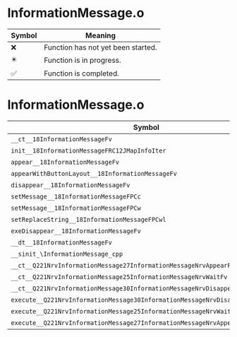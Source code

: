 # InformationMessage.o
| Symbol | Meaning 
| ------------- | ------------- 
| :x: | Function has not yet been started. 
| :eight_pointed_black_star: | Function is in progress. 
| :white_check_mark: | Function is completed. 


# InformationMessage.o
| Symbol | Decompiled? |
| ------------- | ------------- |
| `__ct__18InformationMessageFv` | :x: |
| `init__18InformationMessageFRC12JMapInfoIter` | :x: |
| `appear__18InformationMessageFv` | :x: |
| `appearWithButtonLayout__18InformationMessageFv` | :x: |
| `disappear__18InformationMessageFv` | :x: |
| `setMessage__18InformationMessageFPCc` | :x: |
| `setMessage__18InformationMessageFPCw` | :x: |
| `setReplaceString__18InformationMessageFPCwl` | :x: |
| `exeDisappear__18InformationMessageFv` | :x: |
| `__dt__18InformationMessageFv` | :x: |
| `__sinit_\InformationMessage_cpp` | :x: |
| `__ct__Q221NrvInformationMessage27InformationMessageNrvAppearFv` | :x: |
| `__ct__Q221NrvInformationMessage25InformationMessageNrvWaitFv` | :x: |
| `__ct__Q221NrvInformationMessage30InformationMessageNrvDisappearFv` | :x: |
| `execute__Q221NrvInformationMessage30InformationMessageNrvDisappearCFP5Spine` | :x: |
| `execute__Q221NrvInformationMessage25InformationMessageNrvWaitCFP5Spine` | :x: |
| `execute__Q221NrvInformationMessage27InformationMessageNrvAppearCFP5Spine` | :x: |

